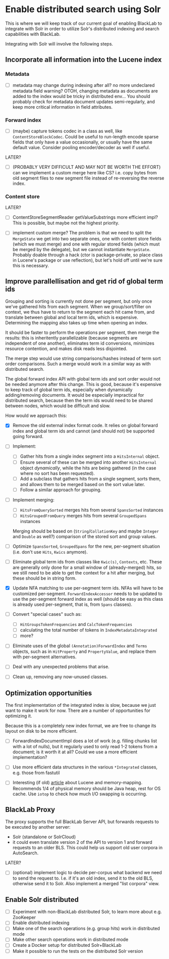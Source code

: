 # Enable distributed search using Solr

This is where we will keep track of our current goal of enabling BlackLab to integrate with Solr in order to utilize Solr's distributed indexing and search capabilities with BlackLab.

Integrating with Solr will involve the following steps.

## Incorporate all information into the Lucene index

### Metadata

- [ ] metadata may change during indexing after all? no more undeclared metadata field warning? OTOH, changing metadata as documents are added to the index would be tricky in distributed env... You should probably check for metadata document updates semi-regularly, and keep more critical information in field attributes.

### Forward index

- [ ] (maybe) capture tokens codec in a class as well, like `ContentStoreBlockCodec`. Could be useful to run-length encode sparse fields that only have a value occasionally, or usually have the same default value. Consider pooling encoder/decoder as well if useful.

LATER?
- [ ] (PROBABLY VERY DIFFICULT AND MAY NOT BE WORTH THE EFFORT) can we implement a custom merge here like CS? i.e. copy bytes from old segment files to new segment file instead of re-reversing the reverse index.

### Content store

LATER? 
- [ ] ContentStoreSegmentReader getValueSubstrings more efficient impl? This is possible, but maybe not the highest priority.
- [ ] implement custom merge? The problem is that we need to split the `MergeState` we get into two separate ones, one with content store fields (which we must merge) and one with regular stored fields (which must be merged by the delegate), but we cannot instantiate `MergeState`. Probably doable through a hack (ctor is package-private, so place class in Lucene's package or use reflection), but let's hold off until we're sure this is necessary.


## Improve parallellisation and get rid of global term ids

Grouping and sorting is currently not done per segment, but only once we've gathered hits from each segment. When we group/sort/filter on context, we thus have to return to the segment each hit came from, and translate between global and local term ids, which is expensive. Determining the mapping also takes up time when opening an index.

It should be faster to perform the operations per segment, then merge the results: this is inheritently parallelizable (because segments are independent of one another), eliminates term id conversions, minimizes resource contention, and makes disk reads less disjointed.

The merge step would use string comparisons/hashes instead of term sort order comparisons. Such a merge would work in a similar way as with distributed search.

The global forward index API with global term ids and sort order would not be needed anymore after this change. This is good, because it's expensive to keep track of global term ids, especially when dynamically adding/removing documents. It would be especially impractical for distributed search, because then the term ids would need to be shared between nodes, which would be difficult and slow.

How would we approach this:

- [x] Remove the old external index format code. It relies on global forward index and global term ids and cannot (and should not) be supported going forward.

- [ ] Implement:
  - [ ] Gather hits from a single index segment into a `HitsInternal` object.
  - [ ] Ensure several of these can be merged into another `HitsInternal` object _dynamically_, while the hits are being gathered (in the case where no sort has been requested).
  - [ ] Add a subclass that gathers hits from a single segment, sorts them, and allows them to be merged based on the sort value later.
  - [ ] Follow a similar approach for grouping.

- [ ] Implement merging:
  - [ ] `HitsFromQuerySorted` merges hits from several `SpansSorted` instances
  - [ ] `HitsGroupedFromQuery` merges hits from several `GroupedSpans` instances
  
  Merging should be based on (`String`/`CollationKey` and maybe `Integer` and `Double` as well?) comparison of the stored sort and group values.

- [ ] Optimize `SpansSorted`, `GroupedSpans` for the new, per-segment situation (i.e. don't use `Hits`, `Kwics` anymore).

- [ ] Eliminate global term ids from classes like `Kwic(s)`, `Contexts`, etc. These are generally only done for a small window of (already-merged) hits, so we still need to be able to get the context for a hit after merging, but these should be in string form.

- [x] Update NFA matching to use per-segment term ids. NFAs will have to be customized per-segment. `ForwardIndexAccessor` needs to be updated to use the per-segment forward index as well (should be easy as this class is already used per-segment, that is, from `Spans` classes).

- [ ] Convert "special cases" such as: 
  - [ ] `HitGroupsTokenFrequencies` and `CalcTokenFrequencies`
  - [ ] calculating the total number of tokens in `IndexMetadataIntegrated`
  - [ ] more?

- [ ] Eliminate uses of the global `(Annotation)ForwardIndex` and `Terms` objects, such as in `HitProperty` and `PropertyValue`, and replace them with per-segment alternatives.

- [ ] Deal with any unexpected problems that arise.

- [ ] Clean up, removing any now-unused classes.


## Optimization opportunities

The first implementation of the integrated index is slow, because we just want to make it work for now. There are a number of opportunities for optimizing it.

Because this is a completely new index format, we are free to change its layout on disk to be more efficient.

- [ ] ForwardIndexDocumentImpl does a lot of work (e.g. filling chunks list with a lot of nulls), but it regularly used to only read 1-2 tokens from a document; is it worth it at all? Could we use a more efficient implementation?
- [ ] Use more efficient data structures in the various `*Integrated` classes, e.g. those from fastutil
- [ ] Interesting (if old) [article](https://blog.thetaphi.de/2012/07/use-lucenes-mmapdirectory-on-64bit.html) about Lucene and memory-mapping. Recommends 1/4 of physical memory should be Java heap, rest for OS cache. Use `iotop` to check how much I/O swapping is occurring.


## BlackLab Proxy

The proxy supports the full BlackLab Server API, but forwards requests to be executed by another server:

- Solr (standalone or SolrCloud)
- it could even translate version 2 of the API to version 1 and forward requests to an older BLS. This could help us support old user corpora in AutoSearch.

LATER?
- [ ] (optional) implement logic to decide per-corpus what backend we need to send the request to. I.e. if it's an old index, send it to the old BLS, otherwise send it to Solr. Also implement a merged "list corpora" view.


## Enable Solr distributed

- [ ] Experiment with non-BlackLab distributed Solr, to learn more about e.g. ZooKeeper
- [ ] Enable distributed indexing
- [ ] Make one of the search operations (e.g. group hits) work in distributed mode
- [ ] Make other search operations work in distributed mode
- [ ] Create a Docker setup for distributed Solr+BlackLab
- [ ] Make it possible to run the tests on the distributed Solr version
